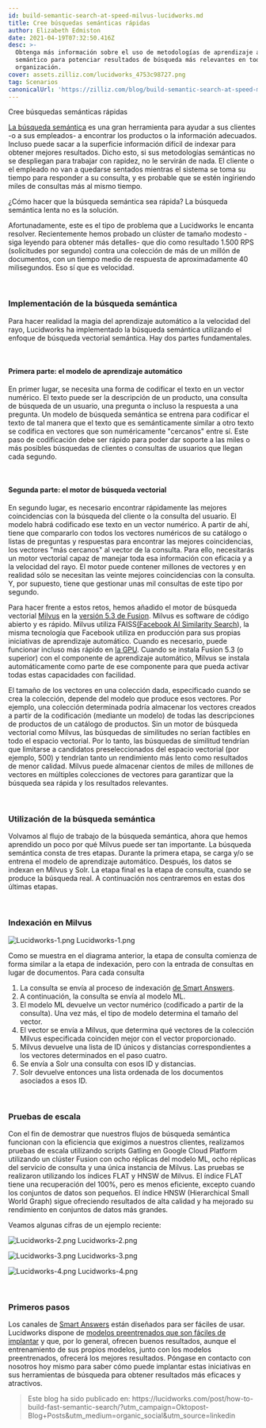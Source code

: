 ```yaml
---
id: build-semantic-search-at-speed-milvus-lucidworks.md
title: Cree búsquedas semánticas rápidas
author: Elizabeth Edmiston
date: 2021-04-19T07:32:50.416Z
desc: >-
  Obtenga más información sobre el uso de metodologías de aprendizaje automático
  semántico para potenciar resultados de búsqueda más relevantes en toda su
  organización.
cover: assets.zilliz.com/lucidworks_4753c98727.png
tag: Scenarios
canonicalUrl: 'https://zilliz.com/blog/build-semantic-search-at-speed-milvus-lucidworks'
---
```

<custom-h1>Cree búsquedas semánticas rápidas</custom-h1><p><a href="https://lucidworks.com/post/what-is-semantic-search/">La búsqueda semántica</a> es una gran herramienta para ayudar a sus clientes -o a sus empleados- a encontrar los productos o la información adecuados. Incluso puede sacar a la superficie información difícil de indexar para obtener mejores resultados. Dicho esto, si sus metodologías semánticas no se despliegan para trabajar con rapidez, no le servirán de nada. El cliente o el empleado no van a quedarse sentados mientras el sistema se toma su tiempo para responder a su consulta, y es probable que se estén ingiriendo miles de consultas más al mismo tiempo.</p>
<p>¿Cómo hacer que la búsqueda semántica sea rápida? La búsqueda semántica lenta no es la solución.</p>
<p>Afortunadamente, este es el tipo de problema que a Lucidworks le encanta resolver. Recientemente hemos probado un clúster de tamaño modesto -siga leyendo para obtener más detalles- que dio como resultado 1.500 RPS (solicitudes por segundo) contra una colección de más de un millón de documentos, con un tiempo medio de respuesta de aproximadamente 40 milisegundos. Eso sí que es velocidad.</p>
<p><br/></p>
<h3 id="Implementing-Semantic-Search" class="common-anchor-header">Implementación de la búsqueda semántica</h3><p>Para hacer realidad la magia del aprendizaje automático a la velocidad del rayo, Lucidworks ha implementado la búsqueda semántica utilizando el enfoque de búsqueda vectorial semántica. Hay dos partes fundamentales.</p>
<p><br/></p>
<h4 id="Part-One-The-Machine-Learning-Model" class="common-anchor-header">Primera parte: el modelo de aprendizaje automático</h4><p>En primer lugar, se necesita una forma de codificar el texto en un vector numérico. El texto puede ser la descripción de un producto, una consulta de búsqueda de un usuario, una pregunta o incluso la respuesta a una pregunta. Un modelo de búsqueda semántica se entrena para codificar el texto de tal manera que el texto que es semánticamente similar a otro texto se codifica en vectores que son numéricamente "cercanos" entre sí. Este paso de codificación debe ser rápido para poder dar soporte a las miles o más posibles búsquedas de clientes o consultas de usuarios que llegan cada segundo.</p>
<p><br/></p>
<h4 id="Part-Two-The-Vector-Search-Engine" class="common-anchor-header">Segunda parte: el motor de búsqueda vectorial</h4><p>En segundo lugar, es necesario encontrar rápidamente las mejores coincidencias con la búsqueda del cliente o la consulta del usuario. El modelo habrá codificado ese texto en un vector numérico. A partir de ahí, tiene que compararlo con todos los vectores numéricos de su catálogo o listas de preguntas y respuestas para encontrar las mejores coincidencias, los vectores "más cercanos" al vector de la consulta. Para ello, necesitarás un motor vectorial capaz de manejar toda esa información con eficacia y a la velocidad del rayo. El motor puede contener millones de vectores y en realidad sólo se necesitan las veinte mejores coincidencias con la consulta. Y, por supuesto, tiene que gestionar unas mil consultas de este tipo por segundo.</p>
<p>Para hacer frente a estos retos, hemos añadido el motor de búsqueda vectorial <a href="https://doc.lucidworks.com/fusion/5.3/8821/milvus">Milvus</a> en la <a href="https://lucidworks.com/post/enhance-personalization-efforts-with-new-features-in-fusion/">versión 5.3 de Fusion</a>. Milvus es software de código abierto y es rápido. Milvus utiliza FAISS<a href="https://ai.facebook.com/tools/faiss/">(Facebook AI Similarity Search</a>), la misma tecnología que Facebook utiliza en producción para sus propias iniciativas de aprendizaje automático. Cuando es necesario, puede funcionar incluso más rápido en <a href="https://en.wikipedia.org/wiki/Graphics_processing_unit">la GPU</a>. Cuando se instala Fusion 5.3 (o superior) con el componente de aprendizaje automático, Milvus se instala automáticamente como parte de ese componente para que pueda activar todas estas capacidades con facilidad.</p>
<p>El tamaño de los vectores en una colección dada, especificado cuando se crea la colección, depende del modelo que produce esos vectores. Por ejemplo, una colección determinada podría almacenar los vectores creados a partir de la codificación (mediante un modelo) de todas las descripciones de productos de un catálogo de productos. Sin un motor de búsqueda vectorial como Milvus, las búsquedas de similitudes no serían factibles en todo el espacio vectorial. Por lo tanto, las búsquedas de similitud tendrían que limitarse a candidatos preseleccionados del espacio vectorial (por ejemplo, 500) y tendrían tanto un rendimiento más lento como resultados de menor calidad. Milvus puede almacenar cientos de miles de millones de vectores en múltiples colecciones de vectores para garantizar que la búsqueda sea rápida y los resultados relevantes.</p>
<p><br/></p>
<h3 id="Using-Semantic-Search" class="common-anchor-header">Utilización de la búsqueda semántica</h3><p>Volvamos al flujo de trabajo de la búsqueda semántica, ahora que hemos aprendido un poco por qué Milvus puede ser tan importante. La búsqueda semántica consta de tres etapas. Durante la primera etapa, se carga y/o se entrena el modelo de aprendizaje automático. Después, los datos se indexan en Milvus y Solr. La etapa final es la etapa de consulta, cuando se produce la búsqueda real. A continuación nos centraremos en estas dos últimas etapas.</p>
<p><br/></p>
<h3 id="Indexing-into-Milvus" class="common-anchor-header">Indexación en Milvus</h3><p>
  
   <span class="img-wrapper"> <img translate="no" src="https://assets.zilliz.com/Lucidworks_1_47a9221723.png" alt="Lucidworks-1.png" class="doc-image" id="lucidworks-1.png" />
   </span> <span class="img-wrapper"> <span>Lucidworks-1.png</span> </span></p>
<p>Como se muestra en el diagrama anterior, la etapa de consulta comienza de forma similar a la etapa de indexación, pero con la entrada de consultas en lugar de documentos. Para cada consulta</p>
<ol>
<li>La consulta se envía al proceso de indexación <a href="https://lucidworks.com/products/smart-answers/">de Smart Answers</a>.</li>
<li>A continuación, la consulta se envía al modelo ML.</li>
<li>El modelo ML devuelve un vector numérico (codificado a partir de la consulta). Una vez más, el tipo de modelo determina el tamaño del vector.</li>
<li>El vector se envía a Milvus, que determina qué vectores de la colección Milvus especificada coinciden mejor con el vector proporcionado.</li>
<li>Milvus devuelve una lista de ID únicos y distancias correspondientes a los vectores determinados en el paso cuatro.</li>
<li>Se envía a Solr una consulta con esos ID y distancias.</li>
<li>Solr devuelve entonces una lista ordenada de los documentos asociados a esos ID.</li>
</ol>
<p><br/></p>
<h3 id="Scale-Testing" class="common-anchor-header">Pruebas de escala</h3><p>Con el fin de demostrar que nuestros flujos de búsqueda semántica funcionan con la eficiencia que exigimos a nuestros clientes, realizamos pruebas de escala utilizando scripts Gatling en Google Cloud Platform utilizando un clúster Fusion con ocho réplicas del modelo ML, ocho réplicas del servicio de consulta y una única instancia de Milvus. Las pruebas se realizaron utilizando los índices FLAT y HNSW de Milvus. El índice FLAT tiene una recuperación del 100%, pero es menos eficiente, excepto cuando los conjuntos de datos son pequeños. El índice HNSW (Hierarchical Small World Graph) sigue ofreciendo resultados de alta calidad y ha mejorado su rendimiento en conjuntos de datos más grandes.</p>
<p>Veamos algunas cifras de un ejemplo reciente:</p>
<p>
  
   <span class="img-wrapper"> <img translate="no" src="https://assets.zilliz.com/Lucidworks_2_3162113560.png" alt="Lucidworks-2.png" class="doc-image" id="lucidworks-2.png" />
   </span> <span class="img-wrapper"> <span>Lucidworks-2.png</span> </span></p>
<p>
  
   <span class="img-wrapper"> <img translate="no" src="https://assets.zilliz.com/Lucidworks_3_3dc17f0ed8.png" alt="Lucidworks-3.png" class="doc-image" id="lucidworks-3.png" />
   </span> <span class="img-wrapper"> <span>Lucidworks-3.png</span> </span></p>
<p>
  
   <span class="img-wrapper"> <img translate="no" src="https://assets.zilliz.com/Lucidworks_4_8a6edd2f59.png" alt="Lucidworks-4.png" class="doc-image" id="lucidworks-4.png" />
   </span> <span class="img-wrapper"> <span>Lucidworks-4.png</span> </span></p>
<p><br/></p>
<h3 id="Getting-Started" class="common-anchor-header">Primeros pasos</h3><p>Los canales de <a href="https://lucidworks.com/products/smart-answers/">Smart Answers</a> están diseñados para ser fáciles de usar. Lucidworks dispone de <a href="https://doc.lucidworks.com/how-to/734/set-up-a-pre-trained-cold-start-model-for-smart-answers">modelos preentrenados que son fáciles de implantar</a> y que, por lo general, ofrecen buenos resultados, aunque el entrenamiento de sus propios modelos, junto con los modelos preentrenados, ofrecerá los mejores resultados. Póngase en contacto con nosotros hoy mismo para saber cómo puede implantar estas iniciativas en sus herramientas de búsqueda para obtener resultados más eficaces y atractivos.</p>
<blockquote>
<p>Este blog ha sido publicado en: https://lucidworks.com/post/how-to-build-fast-semantic-search/?utm_campaign=Oktopost-Blog+Posts&amp;utm_medium=organic_social&amp;utm_source=linkedin</p>
</blockquote>
